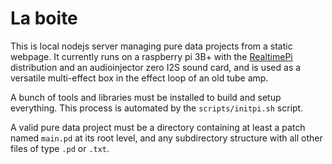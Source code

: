 # La boite

This is local nodejs server managing pure data projects from a static webpage.
It currently runs on a raspberry pi 3B+ with the
[RealtimePi](https://github.com/guysoft/RealtimePi) distribution and
an audioinjector zero I2S sound card, and is used as a versatile multi-effect
box in the effect loop of an old tube amp.

A bunch of tools and libraries must be installed to build and setup everything.
This process is automated by the `scripts/initpi.sh` script.

A valid pure data project must be a directory containing at least a patch named
`main.pd` at its root level, and any subdirectory structure with all other
files of type `.pd` or `.txt`.
